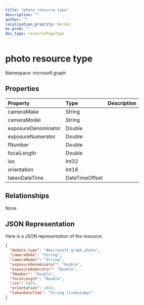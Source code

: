 ```yaml
---
title: "photo resource type"
description: ""
author: ""
localization_priority: Normal
ms.prod: ""
doc_type: resourcePageType
---
```


# photo resource type


Namespace: microsoft.graph



## Properties
|Property|Type|Description|
|:---|:---|:---|
|cameraMake|String||
|cameraModel|String||
|exposureDenominator|Double||
|exposureNumerator|Double||
|fNumber|Double||
|focalLength|Double||
|iso|Int32||
|orientation|Int16||
|takenDateTime|DateTimeOffset||

## Relationships
None

## JSON Representation
Here is a JSON representation of the resource.
<!-- {
  "blockType": "resource",
  "@odata.type": "microsoft.graph.photo"
}
-->
``` json
{
  "@odata.type": "#microsoft.graph.photo",
  "cameraMake": "String",
  "cameraModel": "String",
  "exposureDenominator": "Double",
  "exposureNumerator": "Double",
  "fNumber": "Double",
  "focalLength": "Double",
  "iso": 1024,
  "orientation": 1024,
  "takenDateTime": "String (timestamp)"
}
```

